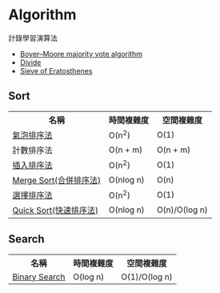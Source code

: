 # Algorithm
計錄學習演算法

<ul>
    <li><a href="https://github.com/Eddie02582/Algorithm/tree/master/Algorithm/Boyer%E2%80%93Moore%20majority%20vote%20algorithm">Boyer–Moore majority vote algorithm</a></li>
    <li><a href="https://github.com/Eddie02582/Algorithm/tree/master/Algorithm/Divide">Divide</a></li>
    <li><a href="https://github.com/Eddie02582/Algorithm/tree/master/Algorithm/sieve%20of%20Eratosthenes">Sieve of Eratosthenes</a></li>
</ul>

## Sort 

<table>
<tr>
    <th>名稱</th>
    <th>時間複雜度</th>
    <th>空間複雜度</th>
</tr>
<tr>
    <td><a href="https://github.com/Eddie02582/Algorithm/tree/master/Sort/Bubble%20Sort">氣泡排序法</a></td>
    <td>O(n<sup>2</sup>)</td>
    <td>O(1)</td>
</tr>
<tr>
    <td>計數排序法</td>
    <td>O(n + m)</td>
    <td>O(n + m)</td>
</tr>

<tr>
    <td> <a href = "https://github.com/Eddie02582/Algorithm/tree/master/Sort/Insert%20Sort"> 插入排序法</a></td>
    <td>O(n<sup>2</sup>)</td>
    <td>O(1)</td>
</tr>
<tr>
    <td> <a href = "https://github.com/Eddie02582/Algorithm/tree/master/Sort/Merge%20Sort">Merge Sort(合併排序法)</a></td>
    <td>O(nlog n)</td>
    <td>O(n)</td>
</tr>
<tr>
    <td><a href="https://github.com/Eddie02582/Algorithm/tree/master/Sort/Select%20Sort">選擇排序法</a></td>
    <td>O(n<sup>2</sup>)</td>
    <td>O(1)</td>
</tr>

<tr>
    <td><a href="https://github.com/Eddie02582/Algorithm/tree/master/Sort/Quick%20Sort">Quick Sort(快速排序法)</a></td>
    <td>O(nlog n)</td>
    <td>O(n)/O(log n)</td>
</tr>
</table>



## Search 

<table>
<tr>
    <th>名稱</th>
    <th>時間複雜度</th>
    <th>空間複雜度</th>
</tr>
<tr>
    <td><a href="https://github.com/Eddie02582/Algorithm/tree/master/Sort/Bubble%20Sort">Binary Search</a></td>
    <td>O(log n)</td>
    <td>O(1)/O(log n)</td>
</tr>

</table>